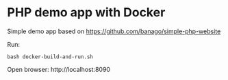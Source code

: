 # PHP demo app with Docker

Simple demo app based on https://github.com/banago/simple-php-website

Run:
```
bash docker-build-and-run.sh
```

Open browser: http://localhost:8090